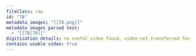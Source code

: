 ```yaml
---
fileClass: raw
id: "78"
metadata images: "[[78.png]]"
metadata images parsed text:
  - "[[78|78]]"
digitization details: no useful video found, video not transferred for parsing
contains usable video: true
---
```

